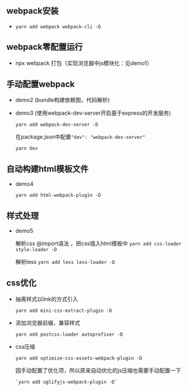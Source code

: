 ## webpack安装
- `yarn add webpack webpack-cli -D`

## webpack零配置运行
- npx webpack
   打包（实现浏览器中js模块化：见demo1）

## 手动配置webpack
- demo2 (bundle构建依赖图，代码解析)
- demo3 (使用webpack-dev-server开启基于express的开发服务)
   
   `yarn add webpack-dev-server -D`
   
   在package.json中配置`"dev": "webpack-dev-server"`
   
   `yarn dev`

## 自动构建html模板文件
- demo4
    
   `yarn add html-webpack-plugin -D`

## 样式处理
- demo5
   
   解析css @import语法 ，把css插入html模板中 `yarn add css-loader style-loader -D`
   
   解析less `yarn add less less-loader -D`

## css优化
- 抽离样式以link的方式引入
   
   `yarn add mini-css-extract-plugin -D`
- 添加浏览器前缀，兼容样式
   
   `yarn add postcss-loader autoprefixer -D`
- css压缩
   
   `yarn add optimize-css-assets-webpack-plugin -D`
   
   因手动配置了优化项，所以原来自动优化的js压缩也需要手动配置一下
      
      `yarn add uglifyjs-webpack-plugin -D`